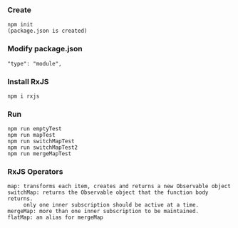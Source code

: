 ### Create 	
	npm init
	(package.json is created)

### Modify package.json
	"type": "module",
	
### Install RxJS
	npm i rxjs

### Run
	npm run emptyTest
	npm run mapTest
	npm run switchMapTest
	npm run switchMapTest2
	npm run mergeMapTest

### RxJS Operators
	map: transforms each item, creates and returns a new Observable object
	switchMap: returns the Observable object that the function body returns.
		 only one inner subscription should be active at a time.
	mergeMap: more than one inner subscription to be maintained.
	flatMap: an alias for mergeMap
	